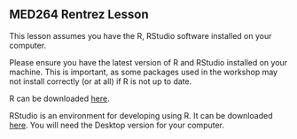 ## MED264 Rentrez Lesson

This lesson assumes you have the R, RStudio software installed on your computer.

Please ensure you have the latest version of R and RStudio installed on your machine. This is important, as some packages used in the workshop may not install correctly (or at all) if R is not up to date.

R can be downloaded [here](https://cran.r-project.org/mirrors.html).

RStudio is an environment for developing using R.
It can be downloaded [here](https://www.rstudio.com/products/rstudio/download/).
You will need the Desktop version for your computer.
